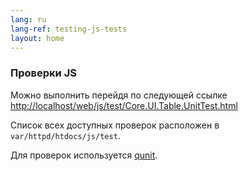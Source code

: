 ```yaml
---
lang: ru
lang-ref: testing-js-tests
layout: home
---
```


### Проверки JS

Можно выполнить перейдя по следующей ссылке
[http://localhost/web/js/test/Core.UI.Table.UnitTest.html](http://localhost/web/js/test/Core.UI.Table.UnitTest.html)

Список всех доступных проверок расположен в `var/httpd/htdocs/js/test`.

Для проверок используется [qunit](https://qunitjs.com/).
